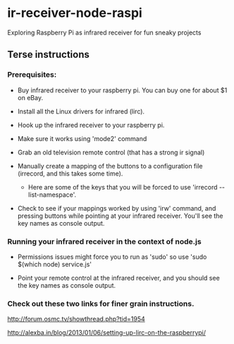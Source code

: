 # ir-receiver-node-raspi

Exploring Raspberry Pi as infrared receiver for fun sneaky projects

## Terse instructions

### Prerequisites:

* Buy infrared receiver to your raspberry pi. You can buy one for about $1 on eBay.

* Install all the Linux drivers for infrared (lirc).

* Hook up the infrared receiver to your raspberry pi.

* Make sure it works using 'mode2' command

* Grab an old television remote control (that has a strong ir signal)

* Manually create a mapping of the buttons to a configuration file (irrecord, and this takes some time).
   - Here are some of the keys that you will be forced to use 'irrecord --list-namespace'.

* Check to see if your mappings worked by using 'irw' command, and pressing buttons while pointing at your infrared receiver. You'll see the key names as console output.


### Running your infrared receiver in the context of node.js

* Permissions issues might force you to run as 'sudo' so use 'sudo $(which node) service.js'

* Point your remote control at the infrared receiver, and you should see the key names as console output.


### Check out these two links for finer grain instructions.

http://forum.osmc.tv/showthread.php?tid=1954

http://alexba.in/blog/2013/01/06/setting-up-lirc-on-the-raspberrypi/
